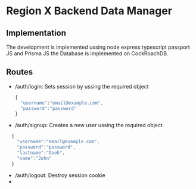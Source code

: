 # Region X Backend Data Manager

## Implementation
The development is implemented ussing node express typescript passport JS and Prisma JS 
the Database is implemented on CockRoachDB.

## Routes
* /auth/login: Sets session by ussing the required object 
  ```typescript
  {
    "username":"email@example.com",
    "password":"password"
  }
  ```
* /auth/signup: Creates a new user ussing the required object
```typescript
  {
    "username":"email@example.com",
    "password":"password",
    "lastname":"Doeh",
    "name":"John"
  }
  ```
* /auth/logout: Destroy session cookie 
* 